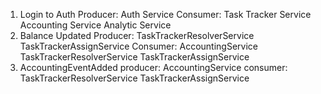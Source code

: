 1) Login to  Auth
Producer:
   Auth Service
Consumer:
   Task Tracker Service
   Accounting Service
   Analytic Service
2) Balance Updated
Producer:
    TaskTrackerResolverService
    TaskTrackerAssignService
Consumer:
    AccountingService
    TaskTrackerResolverService
    TaskTrackerAssignService
2) AccountingEventAdded
producer:
   AccountingService
consumer:
    TaskTrackerResolverService
    TaskTrackerAssignService

